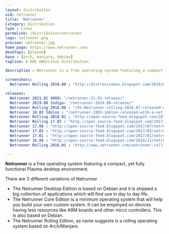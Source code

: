 ```yaml
---
layout: distribution
uid: netrunner
title: 'Netrunner'
Category: Distribution
type : Linux
permalink: /distribution/netrunner
logo: netrunner.png
preview: netrunner.jpg
home_page: https://www.netrunner.com/
desktops: [plasma]
base : [arch, manjaro, debian]
tagline: A KDE GNU/Linux Distribution

description : Netrunner is a free operating system featuring a compact, yet fully functional desktop environment. Read reviews, updates and other stories on Netrunner operating system.

screenshots:
  Netrunner Rolling 2018.08 : "http://distroscreens.blogspot.com/2018/09/netrunner-rolling-201808-plasma.html"

releases:
  Netrunner 2021.01 XOXO: "/netrunner-21.01-release/"
  Netrunner 2019.08 Indigo: "/netrunner-2019.08-release/"
  Netrunner Rolling 2018.08 : "/01-Netrunner-rolling-2018.07-released-with-seamless-gtk-integration/"
  Netrunner 18.03 Idolon : "/netrunner-1803-idolon-released-with-a-set-of-redesigned-artworks/"
  Netrunner Rolling 2018.01 : "http://open-source-feed.blogspot.com/2018/01/netrunner-rolling-201801-released-with.html"
  Netrunner Rolling 17.07 : "http://open-source-feed.blogspot.com/2017/07/netrunner-rolling-201707-snapshot-is.html"
  Netrunner 17.06 : "http://open-source-feed.blogspot.com/2017/07/netrunner-1706-daedalus-released-with.html"
  Netrunner 17.03 : "http://open-source-feed.blogspot.com/2017/03/netrunner-desktop-1703-cyclotron.html"
  Netrunner 17.01 : "http://open-source-feed.blogspot.com/2017/01/netrunner-desktop-1701-baryon-released.html"
  Netrunner 16.09 : "http://open-source-feed.blogspot.com/2016/11/netrunner-desktop-1609-released-for-x64.html"
  Netrunner Rolling 2016.01 : "http://www.netrunner.com/netrunner-rolling-2016-01-released/"

---
```

**Netrunner** is a free operating system featuring a compact, yet fully functional Plasma desktop environment.

There are 3 different variations of Netrunner

- The Netrunner Desktop Edition is based on Debian and it is shipped a big collection of applications which wlll find use in day to day life.
- The Netrunner Core Edition is a minimum operating system that will help you build your own custom system. It can be employed on devices having less resources like ARM boards and other micro controllers. This is also based on Debian.
- The Netrunner Rolling Edition, as name suggests is a rolling operating system based on Arch/Manjaro.
